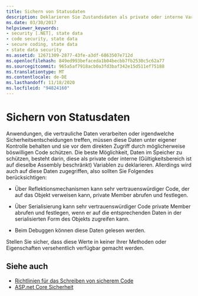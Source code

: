 ```yaml
---
title: Sichern von Statusdaten
description: Deklarieren Sie Zustandsdaten als private oder interne Variablen, um den Zugriff darauf einzuschränken. Auf solche Daten kann weiterhin über Reflektion, Serialisierung und Debuggen zugegriffen werden.
ms.date: 03/30/2017
helpviewer_keywords:
- security [.NET], state data
- code security, state data
- secure coding, state data
- state data security
ms.assetid: 12671309-2877-43fe-a3df-6863507e712d
ms.openlocfilehash: 849ed993befaceda1b04becbb7fb2530c5c62a77
ms.sourcegitcommit: 965a5af7918acb0a3fd3baf342e15d511ef75188
ms.translationtype: MT
ms.contentlocale: de-DE
ms.lasthandoff: 11/18/2020
ms.locfileid: "94824160"
---
```

# <a name="securing-state-data"></a>Sichern von Statusdaten

Anwendungen, die vertrauliche Daten verarbeiten oder irgendwelche Sicherheitsentscheidungen treffen, müssen diese Daten unter eigener Kontrolle behalten und sie vor dem direkten Zugriff durch möglicherweise böswilligen Code schützen. Die beste Möglichkeit, Daten im Speicher zu schützen, besteht darin, diese als private oder interne (Gültigkeitsbereich ist auf dieselbe Assembly beschränkt) Variablen zu deklarieren. Allerdings wird auch auf diese Daten zugegriffen, also sollten Sie Folgendes berücksichtigen:  
  
- Über Reflektionsmechanismen kann sehr vertrauenswürdiger Code, der auf das Objekt verweisen kann, private Member abrufen und festlegen.  
  
- Über Serialisierung kann sehr vertrauenswürdiger Code private Member abrufen und festlegen, wenn er auf die entsprechenden Daten in der serialisierten Form des Objekts zugreifen kann.  
  
- Beim Debuggen können diese Daten gelesen werden.  
  
 Stellen Sie sicher, dass diese Werte in keiner Ihrer Methoden oder Eigenschaften versehentlich verfügbar gemacht werden.  
  
## <a name="see-also"></a>Siehe auch

- [Richtlinien für das Schreiben von sicherem Code](secure-coding-guidelines.md)
- [ASP.net Core Sicherheit](/aspnet/core/security/)
